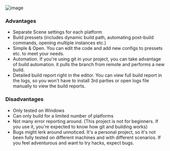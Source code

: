 ![image](https://github.com/somedeveloper00/GameBuilder/assets/79690923/cf74d3b3-5d5f-4f2e-9301-b0c851b923c7)

### Advantages
- Separate Scene settings for each platform
- Build pressets (includes dynamic build path, automating post-build commands, opening multiple instances etc.)
- Simple & Open. You can edit the code and add new configs to pressets etc. to meet your needs.
- Automation. If you're using git in your project, you can take advantage of build automation. it pulls the branch from remote and performs a new build.
- Detailed build report right in the editor. You can view full build report in the logs, so you won't have to install 3rd parties or open logs file manually to view the build reports.

### Disadvantages
- Only tested on Windows
- Can only build for a limited number of platforms
- Not many error reporting around. (This project is not for beginners. If you use it, you're expected to know how git and building works)
- Bugs might lerk around unnoticed. It's a personal project, so it's not been fully tested on different machines and with different scenarios. If you feel adventurous and want to try hacks, expect bugs.
